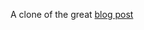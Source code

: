 A clone of the great [blog post](https://andreasjhkarlsson.github.io//jekyll/update/2023/12/27/4-billion-if-statements.html)
